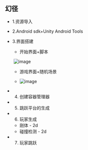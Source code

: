 ## 幻径
 - 1.资源导入
 - 2.Android sdk+Unity Android Tools
 - 3.界面搭建
      - 开始界面+脚本
      
        
      
      ​       ![image](https://github.com/Wheeeeeeeeels/MagicPaths/blob/master/image/Start.PNG)
      
      - 游戏界面+随机场景
      
        
      
      - ![image](https://github.com/Wheeeeeeeeels/MagicPaths/blob/master/image/捕获.PNG)
 - 4. 创建容器管理器
 - 5. 跳跃平台的生成
 - 6. 玩家生成
     - 刚体 - 2d
     - 碰撞检测 - 2d
 - 7. 玩家跳跃

